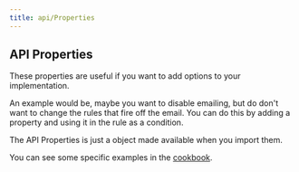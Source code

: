 ```yaml
---
title: api/Properties
---
```


## API Properties

These properties are useful if you want to add options to your implementation.

An example would be, maybe you want to disable emailing, but do don't want to
change the rules that fire off the email.  You can do this by adding a property and using it in the rule as a condition.

The API Properties is just a object made available when you import them.

You can see some specific examples in the [cookbook](/cookbooks/add-api-property).